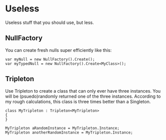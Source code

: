 # Useless

Useless stuff that you should use, but less.

## NullFactory

You can create fresh nulls super efficiently like this:

```
var myNull = new NullFactory().Create();
var myTypedNull = new NullFactory().Create<MyClass>();
```

## Tripleton

Use Tripleton to create a class that can only ever have three instances.
You will be (psuedo)randomly returned one of the three instances. According to
my rough calculations, this class is three times better than a Singleton.

```
class MyTripleton : Tripleton<MyTripleton>
{
}

MyTripleton aRandomInstance = MyTripleton.Instance;
MyTripleton anotherRandomInstance = MyTripleton.Instance;
```
